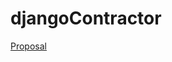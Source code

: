 # djangoContractor
<a href = "https://github.com/siko408/djangoContractor/blob/master/proposal.md">Proposal</a>

